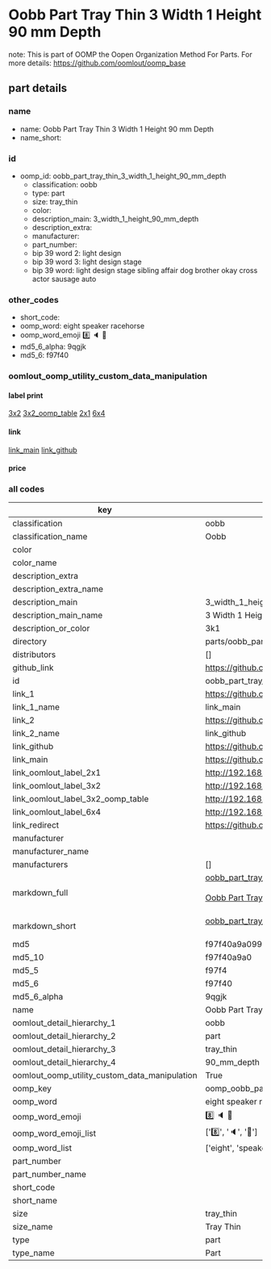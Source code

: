 # Oobb Part Tray Thin 3 Width 1 Height 90 mm Depth  

note: This is part of OOMP the Oopen Organization Method For Parts. For more details: https://github.com/oomlout/oomp_base

##  part details
  







### name
* name: Oobb Part Tray Thin 3 Width 1 Height 90 mm Depth
* name_short: 
### id
* oomp_id: oobb_part_tray_thin_3_width_1_height_90_mm_depth
  * classification: oobb
  * type: part
  * size: tray_thin
  * color: 
  * description_main: 3_width_1_height_90_mm_depth
  * description_extra: 
  * manufacturer: 
  * part_number: 
  * bip 39 word 2: light design
  * bip 39 word 3: light design stage
  * bip 39 word: light design stage sibling affair dog brother okay cross actor sausage auto

### other_codes
* short_code: 
* oomp_word: eight speaker racehorse
* oomp_word_emoji :eight: :speaker: :racehorse:
* md5_6_alpha: 9qgjk
* md5_6: f97f40






### oomlout_oomp_utility_custom_data_manipulation
#### label print
[3x2](http://192.168.1.245:1112/?label=oomp%209qgjk)
[3x2_oomp_table](http://192.168.1.108:1112/?label=oomp%209qgjk)
[2x1](http://192.168.1.242:1112/?label=oomp%209qgjk)
[6x4](http://192.168.1.55:1112/?label=oomp%209qgjk)    

#### link

[link_main](https://github.com/oomlout/oomlout_oomp_version_1_messy/tree/main/parts/oobb_part_tray_thin_3_width_1_height_90_mm_depth) [link_github](https://github.com/oomlout/oomlout_oomp_version_1_messy/tree/main/parts/oobb_part_tray_thin_3_width_1_height_90_mm_depth)                             

#### price







### all codes 
| key | value |  
| --- | --- |  
| classification | oobb |  
| classification_name | Oobb |  
| color |  |  
| color_name |  |  
| description_extra |  |  
| description_extra_name |  |  
| description_main | 3_width_1_height_90_mm_depth |  
| description_main_name | 3 Width 1 Height 90 mm Depth |  
| description_or_color | 3k1 |  
| directory | parts/oobb_part_tray_thin_3_width_1_height_90_mm_depth |  
| distributors | [] |  
| github_link | https://github.com/oomlout/oomlout_oomp_part_src/tree/main/parts/oobb_part_tray_thin_3_width_1_height_90_mm_depth |  
| id | oobb_part_tray_thin_3_width_1_height_90_mm_depth |  
| link_1 | https://github.com/oomlout/oomlout_oomp_version_1_messy/tree/main/parts/oobb_part_tray_thin_3_width_1_height_90_mm_depth |  
| link_1_name | link_main |  
| link_2 | https://github.com/oomlout/oomlout_oomp_version_1_messy/tree/main/parts/oobb_part_tray_thin_3_width_1_height_90_mm_depth |  
| link_2_name | link_github |  
| link_github | https://github.com/oomlout/oomlout_oomp_version_1_messy/tree/main/parts/oobb_part_tray_thin_3_width_1_height_90_mm_depth |  
| link_main | https://github.com/oomlout/oomlout_oomp_version_1_messy/tree/main/parts/oobb_part_tray_thin_3_width_1_height_90_mm_depth |  
| link_oomlout_label_2x1 | http://192.168.1.242:1112/?label=oomp%209qgjk |  
| link_oomlout_label_3x2 | http://192.168.1.245:1112/?label=oomp%209qgjk |  
| link_oomlout_label_3x2_oomp_table | http://192.168.1.108:1112/?label=oomp%209qgjk |  
| link_oomlout_label_6x4 | http://192.168.1.55:1112/?label=oomp%209qgjk |  
| link_redirect | https://github.com/oomlout/oomlout_oomp_version_1_messy/tree/main/parts/oobb_part_tray_thin_3_width_1_height_90_mm_depth |  
| manufacturer |  |  
| manufacturer_name |  |  
| manufacturers | [] |  
| markdown_full | [oobb_part_tray_thin_3_width_1_height_90_mm_depth](none)<br>[](none)<br>[Oobb Part Tray Thin 3 Width 1 Height 90 Mm Depth](none)<br><br> |  
| markdown_short | [oobb_part_tray_thin_3_width_1_height_90_mm_depth](none)<br><br> |  
| md5 | f97f40a9a099e39d02022c7ba84ef40c |  
| md5_10 | f97f40a9a0 |  
| md5_5 | f97f4 |  
| md5_6 | f97f40 |  
| md5_6_alpha | 9qgjk |  
| name | Oobb Part Tray Thin 3 Width 1 Height 90 mm Depth |  
| oomlout_detail_hierarchy_1 | oobb |  
| oomlout_detail_hierarchy_2 | part |  
| oomlout_detail_hierarchy_3 | tray_thin |  
| oomlout_detail_hierarchy_4 | 90_mm_depth |  
| oomlout_oomp_utility_custom_data_manipulation | True |  
| oomp_key | oomp_oobb_part_tray_thin_3_width_1_height_90_mm_depth |  
| oomp_word | eight speaker racehorse |  
| oomp_word_emoji | :eight: :speaker: :racehorse: |  
| oomp_word_emoji_list | [':eight:', ':speaker:', ':racehorse:'] |  
| oomp_word_list | ['eight', 'speaker', 'racehorse'] |  
| part_number |  |  
| part_number_name |  |  
| short_code |  |  
| short_name |  |  
| size | tray_thin |  
| size_name | Tray Thin |  
| type | part |  
| type_name | Part |  
